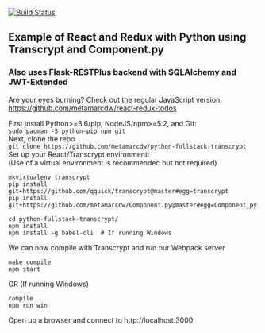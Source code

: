 [![Build Status](https://travis-ci.org/metamarcdw/python-fullstack-transcrypt.svg?branch=develop)](https://travis-ci.org/metamarcdw/python-fullstack-transcrypt)

## Example of React and Redux with Python using Transcrypt and Component.py
### Also uses Flask-RESTPlus backend with SQLAlchemy and JWT-Extended

Are your eyes burning? Check out the regular JavaScript version:
https://github.com/metamarcdw/react-redux-todos

First install Python>=3.6/pip, NodeJS/npm>=5.2, and Git:  
`sudo pacman -S python-pip npm git`  
Next, clone the repo  
`git clone https://github.com/metamarcdw/python-fullstack-transcrypt`  
Set up your React/Transcrypt environment:  
(Use of a virtual environment is recommended but not required)  
```
mkvirtualenv transcrypt
pip install git+https://github.com/qquick/transcrypt@master#egg=transcrypt
pip install git+https://github.com/metamarcdw/Component.py@master#egg=Component_py

cd python-fullstack-transcrypt/
npm install
npm install -g babel-cli  # If running Windows
```
We can now compile with Transcrypt and run our Webpack server  
```
make compile  
npm start  
```
OR (If running Windows)  
```
compile  
npm run win  
```
Open up a browser and connect to http://localhost:3000
